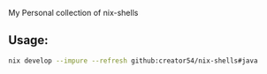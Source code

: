 My Personal collection of nix-shells

## Usage:
```bash
nix develop --impure --refresh github:creator54/nix-shells#java
```
